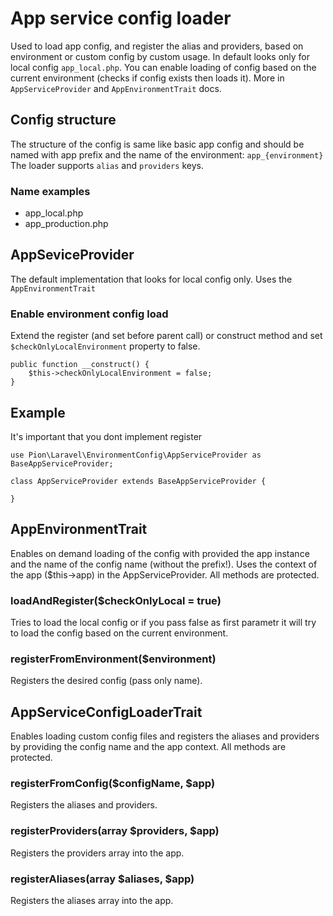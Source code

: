 # App service config loader
Used to load app config, and register the alias and providers, based on environment or custom config by custom usage. In default looks only for local config `app_local.php`. You can enable
loading of config based on the current environment (checks if config exists then loads it). More in `AppServiceProvider` and `AppEnvironmentTrait` docs.

## Config structure
The structure of the config is same like basic app config and should be named with app prefix and the name of the environment: `app_{environment}`
The loader supports `alias` and `providers` keys.

### Name examples

* app_local.php
* app_production.php

## AppSeviceProvider
The default implementation that looks for local config only.  Uses the `AppEnvironmentTrait`

### Enable environment config load
Extend the register (and set before parent call) or construct method and set `$checkOnlyLocalEnvironment` property to false.

    public function __construct() {
        $this->checkOnlyLocalEnvironment = false;
    }

## Example
It's important that you dont implement register 

    use Pion\Laravel\EnvironmentConfig\AppServiceProvider as BaseAppServiceProvider;
    
    class AppServiceProvider extends BaseAppServiceProvider {
    
    }

## AppEnvironmentTrait
Enables on demand loading of the config with provided the app instance and the name of the config name (without the prefix!).
Uses the context of the app ($this->app) in the AppServiceProvider. All methods are protected.

### loadAndRegister($checkOnlyLocal = true)
Tries to load the local config or if you pass false as first parametr it will try to load the config based on the current
environment.

### registerFromEnvironment($environment)
Registers the desired config (pass only name).

## AppServiceConfigLoaderTrait
Enables loading custom config files and registers the aliases and providers by providing the config name and the app context. All methods are protected.

### registerFromConfig($configName, $app)
Registers the aliases and providers.

### registerProviders(array $providers, $app)
Registers the providers array into the app.

### registerAliases(array $aliases, $app)
Registers the aliases array into the app.
